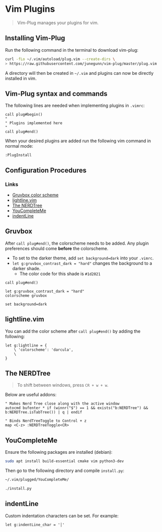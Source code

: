 # Vim Plugins

> Vim-Plug manages your plugins for vim.

## Installing Vim-Plug 

Run the following command in the terminal to download vim-plug:

```bash
curl -fLo ~/.vim/autoload/plug.vim --create-dirs \
> https://raw.githubusercontent.com/junegunn/vim-plug/master/plug.vim
```

A directory will then be created in `~/.vim` and plugins can now be directly installed in vim.

## Vim-Plug syntax and commands

The following lines are needed when implementing plugins in `.vimrc`:

```vim
call plug#begin()
"
" Plugins implemented here
"
call plug#end()
```

When your desired plugins are added run the following vim command in normal mode:

```vim
:PlugInstall
```

## Configuration Procedures

### Links
- [Gruvbox color scheme](https://github.com/morhetz/gruvbox)
- [lightline.vim](https://github.com/itchyny/lightline.vim)
- [The NERDTree](https://github.com/preservim/nerdtree)
- [YouCompleteMe](https://github.com/ycm-core/YouCompleteMe)
- [indentLine](https://github.com/Yggdroot/indentLine)


## Gruvbox
After `call plug#end()`, the colorscheme needs to be added. Any plugin preferences should come **before** the colorscheme.

- To set to the darker theme, add `set background=dark` into your `.vimrc`. 
- `let g:gruvbox_contrast_dark = "hard"` changes the background to a darker shade. 
    - The color code for this shade is `#1d2021`

```vim
call plug#end()

let g:gruvbox_contrast_dark = "hard"
colorscheme gruvbox

set background=dark
```

## lightline.vim

You can add the color scheme after `call plug#end()` by adding the following:

```vim
let g:lightline = {
    \ 'colorscheme': 'darcula',
    \
}
```

## The NERDTree

> To shift between windows, press `CR + w + w`. 

Below are useful addons:

```vim
" Makes Nerd Tree close along with the active window
autocmd bufenter * if (winnr("$") == 1 && exists("b:NERDTree") && b:NERDTree.isTabTree()) | q | endif

" Binds NerdTreeToggle to Control + z
map <C-z> :NERDTreeToggle<CR>
```

## YouCompleteMe

Ensure the following packages are installed (debian):

```bash
sudo apt install build-essential cmake vim python3-dev
```

Then go to the following directory and compile `install.py`:

```bash
~/.vim/plugged/YouCompleteMe/

./install.py
```

## indentLine

Custom indentation characters can be set. For example:

```vim
let g:indentLine_char = '│'
```